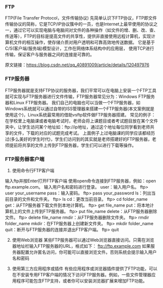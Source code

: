 ### FTP
FTP(File Transfer Protocol，文件传输协议)
先简单认识下FTP协议，FTP即文件传输协议的简称，它是TCP/IP协议簇中的一员，也是Internet上最早使用的协议之一，通过它可以实现电脑与电脑间对文件的各种操作（如文件的增、删、改、查、传送等），FTP的目标是提高文件的共享性，提供非直接使用远程计算机，实现计算机文件的相互操作，使存储介质对用户透明和可靠高效地传送数据。
它是基于C/S(客户端/服务端)模型设计，工作在网络体系结构中的应用层，
使用TCP进行传输，保证客户与服务器之间的连接是可靠的。


原文链接：https://blog.csdn.net/qq_40891009/article/details/120497976
### FTP服务器

FTP服务器就是支持FTP协议的服务器，我们平常可以在电脑上安装一个FTP工具就可实现与FTP服务器进行文件传输，FTP服务器常见分为：Windows FTP服务器和Linux FTP服务器。
我们自己的电脑也可以当做一个FTP服务器，如Windows系统就可以通过自带的ISS管理器来搭建一个FTP服务器(本文案例就是使用这个)，Linux系统最常用的借助vsftp软件做FTP服务器搭建。
常见的例子： 在学校里上电脑课或者电脑考试时，老师会将上课题目或者考试题目放在某个文件夹中，让学生访问某个地址如：ftp://ip地址，通过这个地址每位同学看到老师共享的文件，下载的对应的试题完成考试。
上面例子上过电脑课的同学应该都经历过(多么美好的学生时代)，学生们访问到的其实就是老师搭建好的FTP服务器，老师提前将共享的文件上传到FTP服务器，学生们可以进行下载等操作。


### FTP服务器客户端

1. 使用命令行FTP客户端

输入ftp并按Enter打开FTP客户端
使用open命令连接到FTP服务器，例如：open ftp.example.com。
输入用户名和密码进行登录。
user：输入用户名。
ftp> user your_username
pass：输入密码。
ftp> pass your_password
ls：列出当前目录的文件和文件夹。
ftp> ls
cd：更改当前目录。
ftp> cd folder_name
get：从FTP服务器下载文件到本地计算机。
ftp> get file_name
put：将本地计算机上的文件上传到FTP服务器。
ftp> put file_name
delete：从FTP服务器删除文件。
ftp> delete file_name
rmdir：从FTP服务器删除文件夹。
ftp> rmdir folder_name
mkdir：在FTP服务器上创建新文件夹。
ftp> mkdir folder_name
quit：断开与FTP服务器的连接并退出FTP客户端。
ftp> quit

2. 使用Web浏览器
   某些FTP服务器可以通过Web浏览器直接访问。只需在浏览器地址栏输入FTP服务器的URL，格式如下：
ftp://ftp.example.com
如果服务器配置允许匿名访问，你可能可以直接浏览文件。否则系统会提示输入用户名和密码

3. 使用第三方应用程序或插件
   有些应用程序或浏览器插件提供了FTP功能，可以在不安装专用FTP客户端的情况下访问FTP服务器。例如，一些文件管理器应用程序可能包含FTP支持，或者你可以安装浏览器扩展来增加FTP功能。